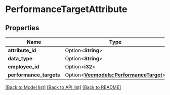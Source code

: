 # PerformanceTargetAttribute

## Properties

Name | Type | Description | Notes
------------ | ------------- | ------------- | -------------
**attribute_id** | Option<**String**> |  | [optional]
**data_type** | Option<**String**> |  | [optional]
**employee_id** | Option<**i32**> |  | [optional]
**performance_targets** | Option<[**Vec<models::PerformanceTarget>**](PerformanceTarget.md)> |  | [optional]

[[Back to Model list]](../README.md#documentation-for-models) [[Back to API list]](../README.md#documentation-for-api-endpoints) [[Back to README]](../README.md)


